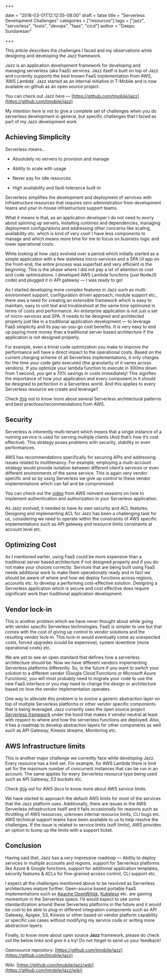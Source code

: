 
+++

date = "2018-03-01T12:12:55-08:00"
draft = false
title = "Serverless Development Challenges"
categories = ["resources"]
tags = ["jazz", "serverless", "tools", "devops", "faas", "cicd"]
author = "Deepu Sundaresan"

+++

This article describes the challenges I faced and my observations while designing and developing the Jazz framework.

Jazz is an application development framework for developing and managing serverless (aka FaaS) services. Jazz itself is built on top of Jazz and currently supports the best known FaaS implementation from AWS, ‘AWS Lambda’. Jazz started as an internal initiative in T-Mobile and is now available on github as an open source project.

You can check out Jazz here — [https://github.com/tmobile/jazz](https://github.com/tmobile/jazz)

My intention here is not to give a complete set of challenges when you do serverless development in general, but specific challenges that I faced as part of my Jazz development work.


## Achieving Simplicity

Serverless means…

* Absolutely no servers to provision and manage

* Ability to scale with usage

* Never pay for idle resources

* High availability and fault-tolerance built-in


Serverless simplifies the development and deployment of services with infrastructure resources that requires zero administration from development teams and your in-house infrastructure support teams.

What it means is that, as an application developer I do not need to worry about spinning up servers, installing runtimes and dependencies, managing deployment configurations and addressing other concerns like scaling, availability etc. which is kind of very cool! I have less components to manage and which means more time for me to focus on business logic and lower operational costs.

While looking at how Jazz evolved over a period which initially started as a simple application with a few stateless micro-services and a SPA UI app on the front-end, the entire process was superfast and very efficient in the beginning. This is the phase where I did not pay a lot of attention to cost and code optimizations. I developed AWS Lambda functions (just NodeJS code) and plugged it in API gateway — I was ready to go!

As I started developing more complex features in Jazz such as multi-environment support, configuration driven approach, module support etc., there was a need for creating an extensible framework which is easy to maintain, easy to unit test and troubleshoot at the same time optimized in terms of costs and performance. An enterprise application is not just a set of micro-services and SPA. It needs to be designed and architected properly just like in a traditional application development — to leverage FaaS simplicity and its pay-as-you-go cost benefits. It is very easy to end up paying more money than a traditional server based architecture if the application is not designed properly.

For example, even a trivial code optimization you make to improve the performance will have a direct impact to the operational costs. Based on the current charging scheme of all Serverless implementations, it only charges for the time your code gets executed (the granularity of it varies across vendors). If you optimize your lambda function to execute in 300ms down from 1 second, you get a 70% savings in costs immediately! This signifies the importance of how your application and every component in it should be designed to perfection in a Serverless world. And this applies to every Serverless resource we create and leverage!!

Check [this](https://www.youtube.com/watch?v=Xi_WrinvTnM) out to know more about several Serverless architectural patterns and best practices/recommendations from AWS.

## Security

Serverless is inherently multi-tenant which means that a single instance of a running service is used for serving multiple clients (And that’s how it’s cost effective). This strategy poses problems with security, stability or even performances.

AWS has recommendations specifically for securing APIs and addressing issues related to multitenancy. For example, employing a multi-account strategy would provide isolation between different client’s services or even different environments of the same service. This is again very vendor specific and so by using Serverless we give up control to these vendor implementations which can fail and be compromised.

You can check out the [video](https://www.youtube.com/watch?v=VZqG7HjT2AQ) from AWS reinvent sessions on how to implement authentication and authorization in your Serverless application.

As Jazz evolved, it needed to have its own security and ACL features. Designing and implementing ACL for Jazz has been a challenging task for us, considering we need to operate within the constraints of AWS specific implementations such as API gateway and resource limits constraints at account level etc.

## Optimizing Cost

As I mentioned earlier, using FaaS could be more expensive than a traditional server based architecture if not designed properly and if you do not make your choices correctly. Services that are being built using FaaS needs additional work to make them operationally ready and in fact we should be aware of where and how we deploy functions across regions, accounts etc. to develop a performing cost-effective solution. Designing a Serverless application which is secure and cost effective does require significant work than traditional application development.

## Vendor lock-in

This is another problem which we have never thought about while going with vendor specific Serverless technologies. FaaS is simpler to use but that comes with the cost of giving up control to vendor solutions and the resulting vendor lock-in. This lock-in would eventually come as unexpected costs, forced upgrades (could be expensive), system downtime (more operational costs) etc.

We are yet to see an open standard that defines how a serverless architecture should be. Now we have different vendors implementing Serverless platforms differently. So, in the future if you want to switch your solution to a different vendor (Google Cloud Functions or Microsoft Azure Functions), you will most probably need to migrate your code to use the new FaaS interface or you may need to change the design or architecture based on how the vendor implementation operates.

One way to alleviate this problem is to evolve a generic abstraction layer on top of multiple Serverless platforms or other vendor specific components that is being leveraged. Jazz currently uses the open source project [Serverless framework](https://serverless.com/) under the hood that makes it vendor neutral at least with respect to where and how the serverless functions are deployed. Also, it has a roadmap to develop abstraction layers for other components as well such as API Gateway, Kinesis streams, Monitoring etc.



## AWS Infrastructure limits


This is another major challenge we currently face while developing Jazz. Every resource has a limit set. For example, for AWS Lambda there is limit set for the maximum number of concurrent instances that can be run in an account. The same applies for every Serverless resource type being used such as API Gateway, S3 buckets etc.

Check [this](https://docs.aws.amazon.com/general/latest/gr/aws_service_limits.html) out for AWS docs to know more about AWS service limits.

We have started to approach the default AWS limits for most of the services that the Jazz platform uses. Additionally, there are issues in the AWS Serverless infrastructure itself and it fails occasionally for reasons such as throttling of AWS resources, unknown internal resource limits, CLI bugs etc. AWS technical support teams have been available to us to help resolve the challenges. If the issue is related to service limits (soft limits), AWS provides an option to bump up the limits with a support ticket.

## Conclusion

Having said that, Jazz has a very impressive roadmap — Ability to deploy services in multiple accounts and regions, support for Serverless platforms like Azure & Google functions, support for additional application templates, security features & ACLs for fine-grained access control, CLI support etc.

I expect all the challenges mentioned above to be resolved as Serverless architectures mature further. Open-source based portable FaaS implementations such as [Apache OpenWhisk](https://openwhisk.apache.org/), [Kubeless](https://github.com/kubeless/kubeless) etc. are gaining momentum in the Serverless space. I’d would expect to see some standardization around these Serverless platforms in the future and it would be cool to be able to plug-in different integration components such as API Gateway, Apigee, S3, Kinesis or other based on vendor platform capability or specific use cases without modifying my service code or writing more abstraction layers.


Finally, to know more about open source **Jazz** framework, please do check out the below links and give it a try! Do not forget to send us your feedback!

Opensource repository: [https://github.com/tmobile/jazz](https://github.com/tmobile/jazz)

Wiki: [https://github.com/tmobile/jazz/wiki](https://github.com/tmobile/jazz/wiki)
